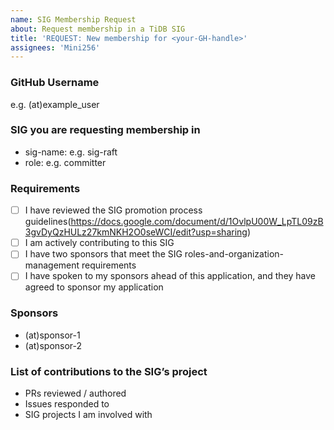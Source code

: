```yaml
---
name: SIG Membership Request
about: Request membership in a TiDB SIG
title: 'REQUEST: New membership for <your-GH-handle>'
assignees: 'Mini256'
---
```


### GitHub Username
e.g. (at)example_user

### SIG you are requesting membership in
- sig-name: e.g. sig-raft
- role: e.g. committer

### Requirements
- [ ] I have reviewed the SIG promotion process guidelines(https://docs.google.com/document/d/1OvlpU00W_LpTL09zB3gvDyQzHULz27kmNKH2O0seWCI/edit?usp=sharing)
- [ ] I am actively contributing to this SIG
- [ ] I have two sponsors that meet the SIG roles-and-organization-management requirements
- [ ] I have spoken to my sponsors ahead of this application, and they have agreed to sponsor my application

### Sponsors
- (at)sponsor-1
- (at)sponsor-2

### List of contributions to the SIG’s project
- PRs reviewed / authored
- Issues responded to
- SIG projects I am involved with

